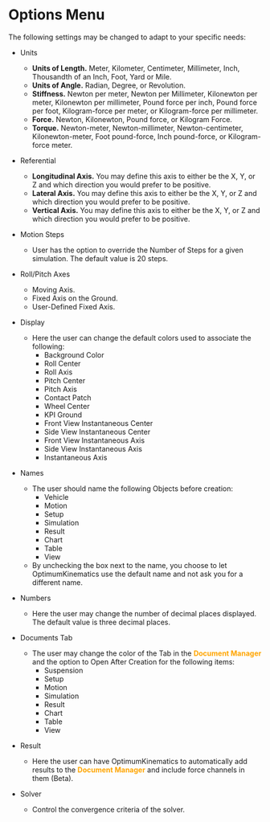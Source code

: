 ﻿---
Title: Options Menu
summary: This section contains the information about the Options Menu and the parameters' setup possibilities.
authors:
    - Pedro Brasil
date: 2019/8/29
---

# Options Menu

The following settings may be changed to adapt to your specific needs:

* Units
    * __Units of Length.__ Meter, Kilometer, Centimeter, Millimeter, Inch, Thousandth of an Inch, Foot, Yard or Mile.
    * __Units of Angle.__ Radian, Degree, or Revolution.
    * __Stiffness.__ Newton per meter, Newton per Millimeter, Kilonewton per meter, Kilonewton per millimeter, Pound force per inch, Pound force per foot, Kilogram-force per meter, or Kilogram-force per millimeter.
    * __Force.__  Newton, Kilonewton, Pound force, or Kilogram Force.
    * __Torque.__ Newton-meter, Newton-millimeter, Newton-centimeter, Kilonewton-meter, Foot pound-force, Inch pound-force, or Kilogram-force meter.
* Referential
    * __Longitudinal Axis.__ You may define this axis to either be the X, Y, or Z and which direction you would prefer to be positive.
    * __Lateral Axis.__ You may define this axis to either be the X, Y, or Z and which direction you would prefer to be positive.
    * __Vertical Axis.__ You may define this axis to either be the X, Y, or Z and which direction you would prefer to be positive.
* Motion Steps
    * User has the option to override the Number of Steps for a given simulation. The default value is 20 steps.
* Roll/Pitch Axes
    * Moving Axis.
    * Fixed Axis on the Ground.
    * User-Defined Fixed Axis.
* Display
    * Here the user can change the default colors used to associate the following:
      * Background Color
      * Roll Center
      * Roll Axis
      * Pitch Center
      * Pitch Axis
      * Contact Patch
      * Wheel Center
      * KPI Ground
      * Front View Instantaneous Center
      * Side View Instantaneous Center
      * Front View Instantaneous Axis
      * Side View Instantaneous Axis
      * Instantaneous Axis

* Names
    * The user should name the following Objects before creation: 
      * Vehicle
      * Motion
      * Setup
      * Simulation
      * Result
      * Chart
      * Table
      * View
    * By unchecking the box next to the name, you choose to let OptimumKinematics use the default name and not ask you for a different name.
* Numbers
    * Here the user may change the number of decimal places displayed. The default value is three decimal places.
* Documents Tab
    * The user may change the color of the Tab in the <span style="color:orange"> __Document Manager__ </span> and the option to Open After Creation for the following items:
      * Suspension
      * Setup
      * Motion
      * Simulation
      * Result
      * Chart
      * Table
      * View
* Result
    * Here the user can have OptimumKinematics to automatically add results to the <span style="color:orange"> __Document Manager__ </span> and include force channels in them (Beta).
* Solver
    * Control the convergence criteria of the solver.
